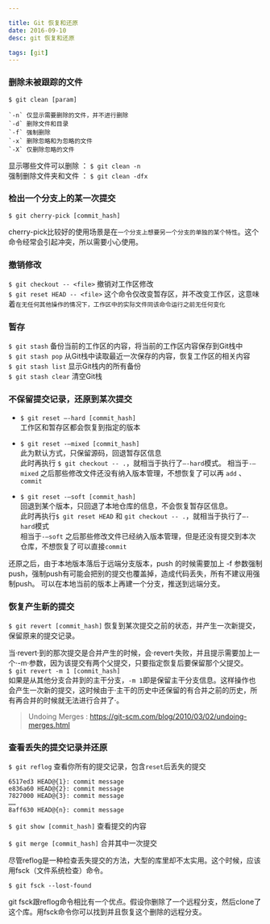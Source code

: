 ```yaml
---

title: Git 恢复和还原
date: 2016-09-10
desc: git 恢复和还原

tags: [git]
---
```


### 删除未被跟踪的文件
`$ git clean [param]`
  
    `-n` 仅显示需要删除的文件，并不进行删除   
    `-d` 删除文件和目录  
    `-f` 强制删除  
    `-x` 删除忽略和为忽略的文件  
    `-X` 仅删除忽略的文件  

显示哪些文件可以删除 ： `$ git clean -n`   
强制删除文件夹和文件 ： `$ git clean -dfx`






### 检出一个分支上的某一次提交

`$ git cherry-pick [commit_hash]`

cherry-pick比较好的使用场景是在`一个分支上想要另一个分支的单独的某个特性`。这个命令经常会引起冲突，所以需要小心使用。






### 撤销修改

`$ git checkout -- <file>` 撤销对工作区修改  
`$ git reset HEAD -- <file>` 这个命令仅改变暂存区，并不改变工作区，这意味着`在无任何其他操作的情况下，工作区中的实际文件同该命令运行之前无任何变化`   





### 暂存

`$ git stash`  备份当前的工作区的内容，将当前的工作区内容保存到Git栈中  
`$ git stash pop`  从Git栈中读取最近一次保存的内容，恢复工作区的相关内容  
`$ git stash list`  显示Git栈内的所有备份  
`$ git stash clear`  清空Git栈  




### 不保留提交记录，还原到某次提交

- `$ git reset –-hard [commit_hash]`   
工作区和暂存区都会恢复到指定的版本  


- `$ git reset -–mixed [commit_hash]`  
此为默认方式，只保留源码，回退暂存区信息  
此时再执行 `$ git checkout -- .`，就相当于执行了`–-hard`模式。
相当于`-–mixed` 之后那些修改文件还没有纳入版本管理，不想恢复了可以再 `add` 、`commit`


- `$ git reset -–soft [commit_hash]`  
回退到某个版本，只回退了本地仓库的信息，不会恢复暂存区信息。  
此时再执行`$ git reset HEAD` 和 `git checkout -- .`，就相当于执行了`–-hard`模式  
相当于`-–soft` 之后那些修改文件已经纳入版本管理，但是还没有提交到本次仓库，不想恢复了可以直接`commit`

还原之后，由于本地版本落后于远端分支版本，push 的时候需要加上 -f 参数强制push，强制push有可能会把别的提交也覆盖掉，造成代码丢失，所有不建议用强制push。
可以在本地当前的版本上再建一个分支，推送到远端分支。





### 恢复产生新的提交

`$ git revert [commit_hash]`
恢复到某次提交之前的状态，并产生一次新提交，保留原来的提交记录。

当·revert·到的那次提交是合并产生的时候，会·revert·失败，并且提示需要加上一个·-m·参数，因为该提交有两个父提交，只要指定恢复后要保留那个父提交。  
`$ git revert -m 1 [commit_hash]`  
如果是从其他分支合并到的主干分支，`-m 1`即是保留主干分支信息。这样操作也会产生一次新的提交，这时候由于·主干的历史中还保留的有合并之前的历史，所有再合并的时候就无法进行合并了·。

> Undoing Merges : https://git-scm.com/blog/2010/03/02/undoing-merges.html








### 查看丢失的提交记录并还原

`$ git reflog` 查看你所有的提交记录，包含`reset`后丢失的提交

```                                                                                                                                                                                                                          
6517ed3 HEAD@{1}: commit message                                                                                                                                                                                                                                      
e836a60 HEAD@{2}: commit message   
7827000 HEAD@{3}: commit message   
……
8aff630 HEAD@{n}: commit message   
```
`$ git show [commit_hash]` 查看提交的内容    

`$ git merge [commit_hash]` 合并其中一次提交   



尽管reflog是一种检查丢失提交的方法，大型的库里却不太实用。这个时候，应该用fsck（文件系统检查）命令。

`$ git fsck --lost-found`

git fsck跟reflog命令相比有一个优点。假设你删除了一个远程分支，然后clone了这个库。用fsck命令你可以找到并且恢复这个删除的远程分支。
